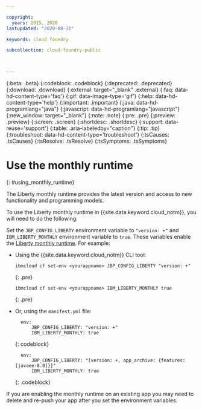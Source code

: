 ```yaml
---

copyright:
  years: 2015, 2020
lastupdated: "2020-08-31"

keywords: cloud foundry

subcollection: cloud-foundry-public



---
```



{:beta: .beta}
{:codeblock: .codeblock}
{:deprecated: .deprecated}
{:download: .download}
{:external: target="_blank" .external}
{:faq: data-hd-content-type='faq'}
{:gif: data-image-type='gif'}
{:help: data-hd-content-type='help'}
{:important: .important}
{:java: data-hd-programlang="java"}
{:javascript: data-hd-programlang="javascript"}
{:new_window: target="_blank"}
{:note: .note}
{:pre: .pre}
{:preview: .preview}
{:screen: .screen}
{:shortdesc: .shortdesc}
{:support: data-reuse='support'}
{:table: .aria-labeledby="caption"}
{:tip: .tip}
{:troubleshoot: data-hd-content-type='troubleshoot'}
{:tsCauses: .tsCauses}
{:tsResolve: .tsResolve}
{:tsSymptoms: .tsSymptoms}

# Use the monthly runtime
{: #using_monthly_runtime}

The Liberty monthly runtime provides the latest version and access to new functionality and programming models.

To use the Liberty monthly runtime in {{site.data.keyword.cloud_notm}}, you will need to do the following:

Set the `JBP_CONFIG_LIBERTY` environment variable to `"version: +"` and `IBM_LIBERTY_MONTHLY` environment variable to `true`. These variables enable the [Liberty monthly runtime](/docs/cloud-foundry-public?topic=cloud-foundry-public-buildpack_defauts#liberty_versions). For example:
  * Using the {{site.data.keyword.cloud_notm}} CLI tool:
    ```
    ibmcloud cf set-env <yourappname> JBP_CONFIG_LIBERTY "version: +"
    ```
    {: .pre}
    ```
    ibmcloud cf set-env <yourappname> IBM_LIBERTY_MONTHLY true
    ```
    {: .pre}

  * Or, using the `manifest.yml` file:
    ```
      env:
          JBP_CONFIG_LIBERTY: "version: +"
          IBM_LIBERTY_MONTHLY: true
    ```
    {: codeblock}

    ```
      env:
          JBP_CONFIG_LIBERTY: "[version: +, app_archive: {features: [javaee-8.0]}]"
          IBM_LIBERTY_MONTHLY: true
    ```
    {: .codeblock}

If you are enabling the monthly runtime on an existing app you may need to delete and re-push your app after you set the environment variables.


